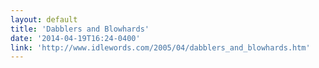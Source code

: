 ```yaml
---
layout: default
title: 'Dabblers and Blowhards'
date: '2014-04-19T16:24-0400'
link: 'http://www.idlewords.com/2005/04/dabblers_and_blowhards.htm'
---
```

